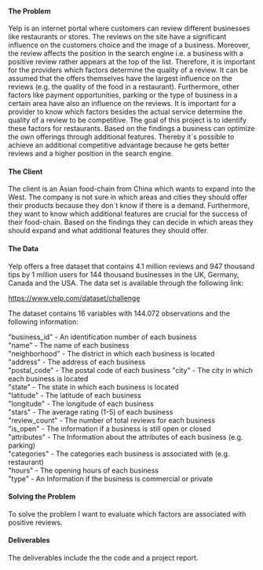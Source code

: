 #### The Problem

Yelp is an internet portal where customers can review different
businesses like restaurants or stores. The reviews on the site have a
significant influence on the customers choice and the image of a
business. Moreover, the review affects the position in the search engine
i.e. a business with a positive review rather appears at the top of the
list. Therefore, it is important for the providers which factors
determine the quality of a review. It can be assumed that the offers
themselves have the largest influence on the reviews (e.g. the quality
of the food in a restaurant). Furthermore, other factors like payment
opportunities, parking or the type of business in a certain area have
also an influence on the reviews. It is important for a provider to know
which factors besides the actual service determine the quality of a
review to be competitive. The goal of this project is to identify these
factors for restaurants. Based on the findings a business can optimize
the own offerings through additional features. Thereby it´s possible to
achieve an additional competitive advantage because he gets better
reviews and a higher position in the search engine.

#### The Client

The client is an Asian food-chain from China which wants to expand into
the West. The company is not sure in which areas and cities they should
offer their products because they don´t know if there is a demand.
Furthermore, they want to know which additional features are crucial for
the success of their food-chain. Based on the findings they can decide
in which areas they should expand and what additional features they
should offer.

#### The Data

Yelp offers a free dataset that contains 4.1 million reviews and 947
thousand tips by 1 million users for 144 thousand businesses in the UK,
Germany, Canada and the USA. The data set is available through the
following link:

<https://www.yelp.com/dataset/challenge>

The dataset contains 16 variables with 144.072 observations and the
following information:

"business\_id" - An identification number of each business  
"name" - The name of each business  
"neighborhood" - The district in which each business is located  
"address" - The address of each business  
"postal\_code" - The postal code of each business "city" - The city in
which each business is located  
"state" - The state in which each business is located  
"latitude" - The latitude of each business  
"longitude" - The longitude of each business  
"stars" - The average rating (1-5) of each business  
"review\_count" - The number of total reviews for each business  
"is\_open" - The information if a business is still open or closed  
"attributes" - The Information about the attributes of each business
(e.g. parking)  
"categories" - The categories each business is associated with (e.g.
restaurant)  
"hours" - The opening hours of each business  
"type" - An Information if the business is commercial or private

#### Solving the Problem

To solve the problem I want to evaluate which factors are associated
with positive reviews.

#### Deliverables

The deliverables include the the code and a project report.
